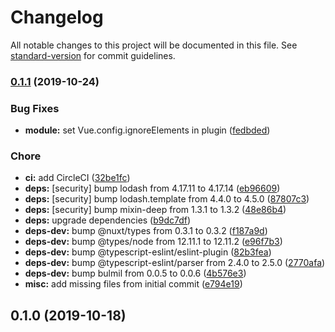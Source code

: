 # Changelog

All notable changes to this project will be documented in this file. See [standard-version](https://github.com/conventional-changelog/standard-version) for commit guidelines.

### [0.1.1](https://github.com/Gomah/nuxt-stencil/compare/v0.1.0...v0.1.1) (2019-10-24)


### Bug Fixes

* **module:** set Vue.config.ignoreElements in plugin ([fedbded](https://github.com/Gomah/nuxt-stencil/commit/fedbded15fef8b72945569a738e34362221328ac))


### Chore

* **ci:** add CircleCI ([32be1fc](https://github.com/Gomah/nuxt-stencil/commit/32be1fc66b52504fa8eb15caa4290f559762fe40))
* **deps:** [security] bump lodash from 4.17.11 to 4.17.14 ([eb96609](https://github.com/Gomah/nuxt-stencil/commit/eb966098ccb06ffb503ea8895bb00ee5c1848b49))
* **deps:** [security] bump lodash.template from 4.4.0 to 4.5.0 ([87807c3](https://github.com/Gomah/nuxt-stencil/commit/87807c3d7187303c5c80bec8e578eb0e84214bae))
* **deps:** [security] bump mixin-deep from 1.3.1 to 1.3.2 ([48e86b4](https://github.com/Gomah/nuxt-stencil/commit/48e86b41dd3e7ac8924c160524bacb306f1e9de6))
* **deps:** upgrade dependencies ([b9dc7df](https://github.com/Gomah/nuxt-stencil/commit/b9dc7dfe99a379cadcc4dab6ec04a987b86f7e68))
* **deps-dev:** bump @nuxt/types from 0.3.1 to 0.3.2 ([f187a9d](https://github.com/Gomah/nuxt-stencil/commit/f187a9d19610e5ec102ef7a8f7108d59d3a494c0))
* **deps-dev:** bump @types/node from 12.11.1 to 12.11.2 ([e96f7b3](https://github.com/Gomah/nuxt-stencil/commit/e96f7b3f8cdcdb453a0b90676c57ebe1d8e24c2e))
* **deps-dev:** bump @typescript-eslint/eslint-plugin ([82b3fea](https://github.com/Gomah/nuxt-stencil/commit/82b3feaa512c62761383b7fad6bf8f12911c5450))
* **deps-dev:** bump @typescript-eslint/parser from 2.4.0 to 2.5.0 ([2770afa](https://github.com/Gomah/nuxt-stencil/commit/2770afac4d8f59b7cb4ddc39cfbc71f74561af9b))
* **deps-dev:** bump bulmil from 0.0.5 to 0.0.6 ([4b576e3](https://github.com/Gomah/nuxt-stencil/commit/4b576e3c943708c40d074c9c29aa9bb7024e722c))
* **misc:** add missing files from initial commit ([e794e19](https://github.com/Gomah/nuxt-stencil/commit/e794e19acb93251c6eecb0e416b0db6cfbe559d2))

## 0.1.0 (2019-10-18)

